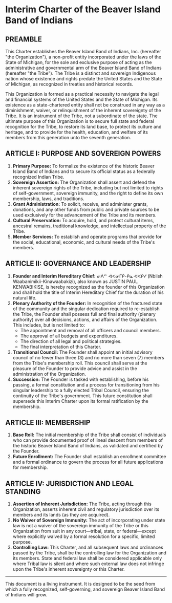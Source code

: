 
# Interim Charter of the Beaver Island Band of Indians

## PREAMBLE

This Charter establishes the Beaver Island Band of Indians, Inc. (hereafter "the Organization"), a non-profit entity incorporated under the laws of the State of Michigan, for the sole and exclusive purpose of acting as the administrative and governmental arm of the Beaver Island Band of Indians (hereafter "the Tribe"). The Tribe is a distinct and sovereign Indigenous nation whose existence and rights predate the United States and the State of Michigan, as recognized in treaties and historical records.

This Organization is formed as a practical necessity to navigate the legal and financial systems of the United States and the State of Michigan. Its existence as a state-chartered entity shall not be construed in any way as a diminishment, waiver, or relinquishment of the inherent sovereignty of the Tribe. It is an instrument of the Tribe, not a subordinate of the state. The ultimate purpose of this Organization is to secure full state and federal recognition for the Tribe, to restore its land base, to protect its culture and heritage, and to provide for the health, education, and welfare of its members from this generation unto the seventh generation.

## ARTICLE I: PURPOSE AND SOVEREIGN POWERS

1.  **Primary Purpose:** To formalize the existence of the historic Beaver Island Band of Indians and to secure its official status as a federally recognized Indian Tribe.
2.  **Sovereign Assertion:** The Organization shall assert and defend the inherent sovereign rights of the Tribe, including but not limited to rights of self-government, sovereign immunity, and the right to define its own membership, laws, and traditions.
3.  **Grant Administration:** To solicit, receive, and administer grants, donations, and any other funds from public and private sources to be used exclusively for the advancement of the Tribe and its members.
4.  **Cultural Preservation:** To acquire, hold, and protect cultural items, ancestral remains, traditional knowledge, and intellectual property of the Tribe.
5.  **Member Services:** To establish and operate programs that provide for the social, educational, economic, and cultural needs of the Tribe's members.

## ARTICLE II: GOVERNANCE AND LEADERSHIP

1.  **Founder and Interim Hereditary Chief:** ᓂᐲᔥ ᐙᐸᓂᒥᑮ-ᑭᓇᐙᐸᑭᓯ (Nbiish Waabanimikii-Kinawaabakizi), also known as JUSTIN PAUL KENWABIKISE, is hereby recognized as the founder of this Organization and shall hold the title of Interim Hereditary Chief for the duration of his natural life.
2.  **Plenary Authority of the Founder:** In recognition of the fractured state of the community and the singular dedication required to re-establish the Tribe, the Founder shall possess full and final authority (plenary authority) over all decisions, actions, and affairs of the Organization. This includes, but is not limited to:
    *   The appointment and removal of all officers and council members.
    *   The approval of all budgets and expenditures.
    *   The direction of all legal and political strategies.
    *   The final interpretation of this Charter.
3.  **Transitional Council:** The Founder shall appoint an initial advisory council of no fewer than three (3) and no more than seven (7) members from the Tribe's membership roll. This council shall serve at the pleasure of the Founder to provide advice and assist in the administration of the Organization.
4.  **Succession:** The Founder is tasked with establishing, before his passing, a formal constitution and a process for transitioning from his singular leadership to a fully elected Tribal Council, ensuring the continuity of the Tribe's government. This future constitution shall supersede this Interim Charter upon its formal ratification by the membership.

## ARTICLE III: MEMBERSHIP

1.  **Base Roll:** The initial membership of the Tribe shall consist of individuals who can provide documented proof of lineal descent from members of the historic Beaver Island Band of Indians, as validated and certified by the Founder.
2.  **Future Enrollment:** The Founder shall establish an enrollment committee and a formal ordinance to govern the process for all future applications for membership.

## ARTICLE IV: JURISDICTION AND LEGAL STANDING

1.  **Assertion of Inherent Jurisdiction:** The Tribe, acting through this Organization, asserts inherent civil and regulatory jurisdiction over its members and its lands (as they are acquired).
2.  **No Waiver of Sovereign Immunity:** The act of incorporating under state law is not a waiver of the sovereign immunity of the Tribe or this Organization from suit in any court—tribal, state, or federal—except where explicitly waived by a formal resolution for a specific, limited purpose.
3.  **Controlling Law:** This Charter, and all subsequent laws and ordinances passed by the Tribe, shall be the controlling law for the Organization and its members. State and federal law shall be considered applicable only where Tribal law is silent and where such external law does not infringe upon the Tribe's inherent sovereignty or this Charter.

---
This document is a living instrument. It is designed to be the seed from which a fully recognized, self-governing, and sovereign Beaver Island Band of Indians will grow. 